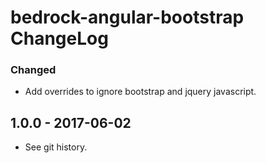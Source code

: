 # bedrock-angular-bootstrap ChangeLog

### Changed
- Add overrides to ignore bootstrap and jquery javascript.

## 1.0.0 - 2017-06-02

- See git history.
